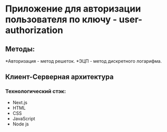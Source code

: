 # Приложение для авторизации пользователя по ключу - **user-authorization**

## Методы:
*Авторизация - метод решеток.
*ЭЦП - метод дискретного логарифма.

## Клиент-Серверная архитектура

### Технологический стэк:
* Next.js
* HTML
* CSS
* JavaScript
* Node js
